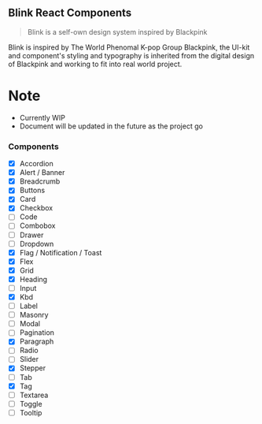 ## Blink React Components

<!-- markdownlint-enable -->

> Blink is a self-own design system inspired by Blackpink

Blink is inspired by The World Phenomal K-pop Group Blackpink, the UI-kit and
component's styling and typography is inherited from the digital design of
Blackpink and working to fit into real world project.

# Note

- Currently WIP
- Document will be updated in the future as the project go

### Components

- [x] Accordion
- [x] Alert / Banner
- [x] Breadcrumb
- [x] Buttons
- [x] Card
- [x] Checkbox
- [ ] Code
- [ ] Combobox
- [ ] Drawer
- [ ] Dropdown
- [x] Flag / Notification / Toast
- [x] Flex
- [x] Grid
- [x] Heading
- [ ] Input
- [x] Kbd
- [ ] Label
- [ ] Masonry
- [ ] Modal
- [ ] Pagination
- [x] Paragraph
- [ ] Radio
- [ ] Slider
- [x] Stepper
- [ ] Tab
- [x] Tag
- [ ] Textarea
- [ ] Toggle
- [ ] Tooltip
